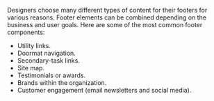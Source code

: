 Designers choose many different types of content for their footers for various reasons. Footer elements can be combined depending on the business and user goals. Here are some of the most common footer components:

- Utility links.
- Doormat navigation.
- Secondary-task links.
- Site map.
- Testimonials or awards.
- Brands within the organization.
- Customer engagement (email newsletters and social media).
